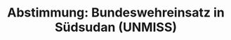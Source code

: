 ---
abstimmung:
  abstimmung: 4
  bundestagssitzung: 23
  datum: 22. März 2018
  legislaturperiode: 19
categories:
- Todo
data:
- title: Abstimmungsergebnis 20180322_4-data.pdf
  url: /res/2021-btw/abstimmungsergebnisse/20180322_4-data.pdf
- title: Abstimmungsergebnis 20180322_4_xls-data.xls
  url: /res/2021-btw/abstimmungsergebnisse/20180322_4_xls-data.xls
- title: Abstimmungsergebnis 20180322_4_xls-datacsv
  url: /res/2021-btw/abstimmungsergebnisse/csv/20180322_4_xls-datacsv
ergebnis:
  AfD:
    enthaltung: 4
    gesamt: 92
    ja: 75
    nein: 4
    nichtabgegeben: 9
    ungueltig: 0
  Bündnis 90/Die Grünen:
    enthaltung: 0
    gesamt: 67
    ja: 62
    nein: 1
    nichtabgegeben: 4
    ungueltig: 0
  Die Linke:
    enthaltung: 0
    gesamt: 69
    ja: 0
    nein: 52
    nichtabgegeben: 17
    ungueltig: 0
  FDP:
    enthaltung: 0
    gesamt: 80
    ja: 78
    nein: 0
    nichtabgegeben: 2
    ungueltig: 0
  cdu/csu:
    enthaltung: 0
    gesamt: 246
    ja: 222
    nein: 0
    nichtabgegeben: 24
    ungueltig: 0
  file: 20180322_4_xls-data.xls
  fraktionslos:
    enthaltung: 0
    gesamt: 2
    ja: 0
    nein: 2
    nichtabgegeben: 0
    ungueltig: 0
  spd:
    enthaltung: 0
    gesamt: 153
    ja: 141
    nein: 0
    nichtabgegeben: 12
    ungueltig: 0
layout: abstimmung
links:
- title: Link zu bundestag.de
  url: https://www.bundestag.de/parlament/plenum/abstimmung/abstimmung?id=508
preview: 'Deutscher Bundestag


  23. Sitzung des Deutschen Bundestages

  am Donnerstag, 22. März 2018


  Endgültiges Ergebnis der Namentlichen Abstimmung Nr. 4


  Beschlussempfehlung des Auswärtigen Ausschusses (3. Ausschuss) zu dem Antrag der

  Bundesregierung

  Fortsetzung der Beteiligung bewaffneter deutscher Streitkräfte an der Mission der

  Vereinten Nationen in der Republik Südsudan (UNMISS) auf Grundlage der Resolution

  1996 (2011) des Sicherheitsrates der Vereinten Nationen vom 8. Juli 2011 und

  Folgeresolutionen, zuletzt 2392 (2017) vom 14. Dezember 2017

  Drs. 19/1095 und 19/1303'
tags:
- Todo
title: 'Abstimmung: Bundeswehreinsatz in Südsudan (UNMISS)'
---